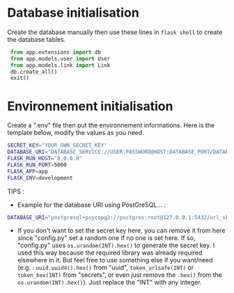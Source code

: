 # Database initialisation 
Create the database manually then use these lines in `flask shell` to create the database tables.
```python
 from app.extensions import db
 from app.models.user import User
 from app.models.link import Link
 db.create_all()
 exit()
```

# Environnement initialisation
Create a ".env" file then put the environnement informations. Here is the template below, modify the values as you need.
```sh
SECRET_KEY="YOUR_OWN_SECRET_KEY"
DATABASE_URI="DATABASE_SERVICE://USER:PASSWORD@HOST:DATABASE_PORT/DATABASE_NAME"
FLASK_RUN_HOST="0.0.0.0"
FLASK_RUN_PORT=5000
FLASK_APP=app
FLASK_ENV=development
```
TIPS :
- Example for the database URI using PostGreSQL... :
```sh
DATABASE_URI="postgresql+psycopg2://postgres:root@127.0.0.1:5432/url_shortener"
```
- If you don't want to set the secret key here, you can remove it from here since "config.py" set a random one if no one is set here. If so, "config.py" uses `os.urandom(INT).hex()` to generate the secret key. I used this way because the required library was already required elsewhere in it. But feel free to use something else if you want/need (e.g. : `uuid.uuid4().hex()` from "uuid", `token_urlsafe(INT)` or `token_hex(INT)` from "secrets", or even just remove the `.hex()` from the `os.urandom(INT).hex()`). Just replace the "INT" with any integer.
